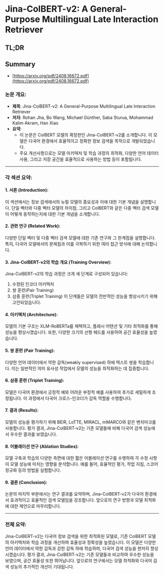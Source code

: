 # Jina-ColBERT-v2: A General-Purpose Multilingual Late Interaction Retriever
## TL;DR
## Summary
- [https://arxiv.org/pdf/2408.16672.pdf](https://arxiv.org/pdf/2408.16672.pdf)

### 논문 개요:

- **제목**: Jina-ColBERT-v2: A General-Purpose Multilingual Late Interaction Retriever
- **저자**: Rohan Jha, Bo Wang, Michael Günther, Saba Sturua, Mohammad Kalim Akram, Han Xiao
- **요약**:
  - 이 논문은 ColBERT 모델의 확장판인 Jina-ColBERT-v2를 소개합니다. 이 모델은 다국어 환경에서 효율적이고 정확한 정보 검색을 목적으로 개발되었습니다.
  - 주요 개선사항으로는 모델 아키텍처 및 학습 과정의 최적화, 다양한 언어 데이터 사용, 그리고 저장 공간을 효율적으로 사용하는 방법 등이 포함됩니다.

---

### 각 섹션 요약:

#### 1. **서론 (Introduction)**:
이 섹션에서는 정보 검색에서의 뉴럴 모델의 중요성과 이에 대한 기본 개념을 설명합니다. 단일 벡터와 다중 벡터 모델의 차이점, 그리고 ColBERT와 같은 다중 벡터 검색 모델이 어떻게 동작하는지에 대한 기본 개념을 소개합니다.

#### 2. **관련 연구 (Related Work)**:
다양한 단일 벡터 및 다중 벡터 검색 모델에 대한 기존 연구와 그 한계점을 설명합니다. 특히, 다국어 모델에서의 문제점과 이를 극복하기 위한 여러 접근 방식에 대해 논의합니다.

#### 3. **Jina-ColBERT-v2의 학습 개요 (Training Overview)**:
Jina-ColBERT-v2의 학습 과정은 크게 세 단계로 구성되어 있습니다:
  1. 수정된 인코더 아키텍처
  2. 쌍 훈련(Pair Training)
  3. 삼중 훈련(Triplet Training)
이 단계들은 모델의 전반적인 성능을 향상시키기 위해 고안되었습니다.

#### 4. **아키텍처 (Architecture)**:
모델의 기본 구조는 XLM-RoBERTa를 채택하고, 플래시 어텐션 및 기타 최적화를 통해 성능을 향상시켰습니다. 또한, 다양한 크기의 선형 헤드를 사용하여 공간 효율성을 높였습니다.

#### 5. **쌍 훈련 (Pair Training)**:
다양한 언어 데이터에서 약한 감독(weakly supervised) 하에 텍스트 쌍을 학습합니다. 이는 일반적인 의미 유사성 작업에서 모델의 성능을 최적화하는 데 집중합니다.

#### 6. **삼중 훈련 (Triplet Training)**:
모델은 다국어 환경에서 긍정적 예와 어려운 부정적 예를 사용하여 추가로 세밀하게 조정됩니다. 이 과정에서 다국어 크로스-인코더가 감독 역할을 수행합니다.

#### 7. **결과 (Results)**:
모델의 성능을 평가하기 위해 BEIR, LoTTE, MIRACL, mMARCO와 같은 벤치마크를 사용합니다. 평가 결과, Jina-ColBERT-v2는 기존 모델들에 비해 다국어 검색 성능에서 우수한 결과를 보였습니다.

#### 8. **어블레이션 연구 (Ablation Studies)**:
모델 구축과 학습의 다양한 측면에 대한 짧은 어블레이션 연구를 수행하여 각 수정 사항이 모델 성능에 미치는 영향을 분석합니다. 예를 들어, 효율적인 평가, 작업 지침, 스코어 정규화 등의 방법을 실험합니다.

#### 9. **결론 (Conclusion)**:
논문의 마지막 부분에서는 연구 결과를 요약하며, Jina-ColBERT-v2가 다국어 환경에서 효과적이고 효율적인 검색 모델임을 강조합니다. 앞으로의 연구 방향과 모델 최적화에 대한 제언으로 마무리합니다.

---

### 전체 요약:
Jina-ColBERT-v2는 다국어 정보 검색을 위한 최적화된 모델로, 기존 ColBERT 모델의 아키텍처와 학습 과정을 개선하여 효율성과 정확성을 높였습니다. 이 모델은 다양한 언어 데이터에서 약한 감독과 강한 감독 하에 학습하여, 다국어 검색 성능을 현저히 향상시켰습니다. 평가 결과, Jina-ColBERT-v2는 기존 모델들과 비교하여 우수한 성능을 보였으며, 공간 효율성 또한 뛰어납니다. 앞으로의 연구에서는 모델 최적화와 다국어 검색 성능의 추가적인 개선이 기대됩니다.
